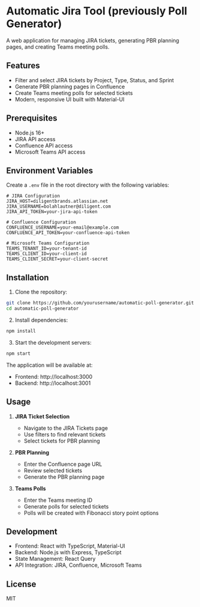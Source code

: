 # Automatic Jira Tool (previously Poll Generator)
A web application for managing JIRA tickets, generating PBR planning pages, and creating Teams meeting polls.

## Features

- Filter and select JIRA tickets by Project, Type, Status, and Sprint
- Generate PBR planning pages in Confluence
- Create Teams meeting polls for selected tickets
- Modern, responsive UI built with Material-UI

## Prerequisites

- Node.js 16+
- JIRA API access
- Confluence API access
- Microsoft Teams API access

## Environment Variables

Create a `.env` file in the root directory with the following variables:

```env
# JIRA Configuration
JIRA_HOST=diligentbrands.atlassian.net
JIRA_USERNAME=bolahlautner@diligent.com
JIRA_API_TOKEN=your-jira-api-token

# Confluence Configuration
CONFLUENCE_USERNAME=your-email@example.com
CONFLUENCE_API_TOKEN=your-confluence-api-token

# Microsoft Teams Configuration
TEAMS_TENANT_ID=your-tenant-id
TEAMS_CLIENT_ID=your-client-id
TEAMS_CLIENT_SECRET=your-client-secret
```

## Installation

1. Clone the repository:
```bash
git clone https://github.com/yourusername/automatic-poll-generator.git
cd automatic-poll-generator
```

2. Install dependencies:
```bash
npm install
```

3. Start the development servers:
```bash
npm start
```

The application will be available at:
- Frontend: http://localhost:3000
- Backend: http://localhost:3001

## Usage

1. **JIRA Ticket Selection**
   - Navigate to the JIRA Tickets page
   - Use filters to find relevant tickets
   - Select tickets for PBR planning

2. **PBR Planning**
   - Enter the Confluence page URL
   - Review selected tickets
   - Generate the PBR planning page

3. **Teams Polls**
   - Enter the Teams meeting ID
   - Generate polls for selected tickets
   - Polls will be created with Fibonacci story point options

## Development

- Frontend: React with TypeScript, Material-UI
- Backend: Node.js with Express, TypeScript
- State Management: React Query
- API Integration: JIRA, Confluence, Microsoft Teams

## License

MIT 
